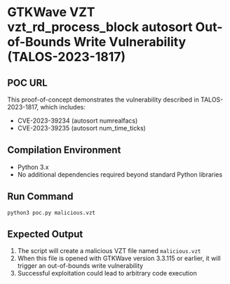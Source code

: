 # GTKWave VZT vzt_rd_process_block autosort Out-of-Bounds Write Vulnerability (TALOS-2023-1817)

## POC URL
This proof-of-concept demonstrates the vulnerability described in TALOS-2023-1817, which includes:
- CVE-2023-39234 (autosort numrealfacs)
- CVE-2023-39235 (autosort num_time_ticks)

## Compilation Environment
- Python 3.x
- No additional dependencies required beyond standard Python libraries

## Run Command
```
python3 poc.py malicious.vzt
```

## Expected Output
1. The script will create a malicious VZT file named `malicious.vzt`
2. When this file is opened with GTKWave version 3.3.115 or earlier, it will trigger an out-of-bounds write vulnerability
3. Successful exploitation could lead to arbitrary code execution